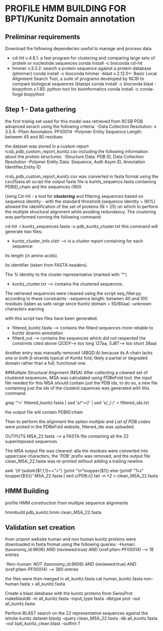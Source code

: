 # PROFILE HMM BUILDING FOR BPTI/Kunitz Domain annotation
## Preliminar requirements
Download the following dependecies useful to manage and process data
- cd-hit v.4.8.1: a fast program for clustering and comparing large sets of protein or nucleotide sequences
  conda install -c bioconda cd-hit
- hmmer v.3.3.2: search a protein sequence against a protein database (phmmer)
  conda install -c bioconda hmmer
-blast v.2.12.0+: Basic Local Alignment Search Tool, a suite of programs developed by NCBI to compare biological sequences (blastp)
  conda install -c bioconda blast
-biopython v.1.85: python tool for bioinformatics 
  conda install -c conda-forge biopython

## Step 1 - Data gathering
the first trainig set used for this model was retrieved from RCSB PDB advanced serach using the following criteria:
  -Data Collection Resolution: ≤ 3.5 Å
  -Pfam Annotation: PF00014
  -Polymer Entity Sequence Length: between 45 and 80 residues

the dataset was stored in a custom report rcsb_pdb_custom_report_kunitz.csv including the following information about the protein structures:
  -Structure Data: PDB ID, Data Collection Resolution
  -Polymer Entity Data: Sequence, Auth Asym ID, Annotation Identifier,Entity ID
  

rcsb_pdb_custom_report_kunitz.csv was converted in fasta format using the csv2fasta.sh script 
the output fasta file is kunits_sequencs.fasta containing PDBID_chain and the sequences (160)

Using Cd-hit - a tool for ***clustering*** and filtering sequences based on sequence identity - with the standard threshold (sequence identity = 90%) allowed the identification of the set of proteins (N = 25) on which to perform the multiple structural alignment while avoiding redundancy. The clustering was performed running the following command:

cd-hit -i kunitz_sequences.fasta -o pdb_kunitz_cluster.txt
this command will generate two files: 
- kunitz_cluster_info.clstr -->  is a cluster report containing for each sequence:

Its length (in amino acids).

Its identifier (taken from FASTA headers).

The % identity to the cluster representative (marked with '*')
- kunitz_cluster.txt --> contains the clustered sequences. 

The retrieved sequences were cleaned using the script seq_filter.py according to these constraints:
-sequence length: between 40 and 100 residues (taken as safe range since Kuntiz domain = 50/60aa)
-unknown characters warning

with this script two files have been generated:
- filtered_kunitz.fasta -->  contains the filterd sequences more reliable to kunitz doamin annotation
- filterd_out --> contains the sequences which did not respected the constrints cited above (2ODY-->  too long 127aa, 5JBT--> too short 38aa)

Another entry was manually removed (4BQD:A) because its A chain lacks one or both β-strands typical of Kunitz fold; likely a partial or degraded domain rather than a full, functional one.

##Multiple Structural Alignment (MSA)
After collecting a cleaned set of clustered sequences, MSA was calculated using PDBeFold tool.
the input file needed for this MSA should contain just the PDB ids, to do so, a new file containing just the ids of the clusterd squences was generated with this command:

grep '^>' filtered_kunitz.fasta | sed 's/^>//' | sed 's/_/:/'  > filtered_ids.txt

the output file will contain PDBID:chain

Then to perform the alignment the option *multiple* and *List of PDB codes* were picked in the PDBeFold website, filtered_ids was uploaded.

OUTPUTS
 MSA_22.fasta --> a FASTA file containing all the 22 superimposed sequences


The MSA output file was cleaned: alla the residues were converted into uppercase characters, the 'PDB' prefix was removed, and the output file clean_MSA_22.fasta was re-printed without adding a trailing newline

awk '{if (substr($1,1,1)==">") {print "\n"toupper($1)} else {printf "%s" toupper($1)}}' MSA_22.fasta | sed s/PDB://| tail -n +2 > clean_MSA_22.fasta
 
## HMM Building
  profile HMM construction from multiple sequence alignments

  hmmbuild pdb_kunitz.hmm clean_MSA_22.fasta

## Validation set creation
  from uniprot website human and non human kunitz proteins were downloaded in fasta fromat using the following queries:
  -Human: (taxonomy_id:9606) AND (reviewed:true) AND (xref:pfam-PF00014) --> 18 entries

  -Non-human: NOT (taxonomy_id:9606) AND (reviewed:true) AND (xref:pfam-PF00014) --> 380 entries

  the files were then merged in all_kuntiz.fasta
  cat human_kunitz.fasta non-human.fasta > all_kunitz.fasta

  Create a blast database with the kunitz proteins from SwissProt
  makeblastdb -in all_kunitz.fasta -input_type fasta -dbtype prot -out all_kunitz.fasta

  Perform BLAST search on the 22 representative sequences against the wholw kunitz dataset
  blastp -query clean_MSA_22.fasta -db all_kunitz.fasta -out bpti_kunitz_clean.blast -outfmt 7